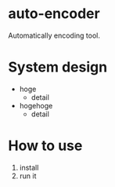 # auto-encoder

Automatically encoding tool.

# System design

* hoge
    * detail
* hogehoge
    * detail

# How to use

1. install
2. run it
